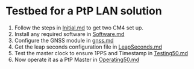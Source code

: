 # Testbed for a PtP LAN solution
1. Follow the steps in [Initial.md](./Initial.md) to get two CM4 set up.
2. Install any required software in [Software.md](./Software.md)
3. Configure the GNSS module in [gnss.md](./gnss.md)
4. Get the leap seconds configuration file in [LeapSeconds.md](./LeapSeconds.md)
5. Test the master clock to ensure 1PPS and Timestamp in [Testing50.md](./Testing50.md)
6. Now operate it as a PtP Master in [Operating50.md](./Operating50.md)
